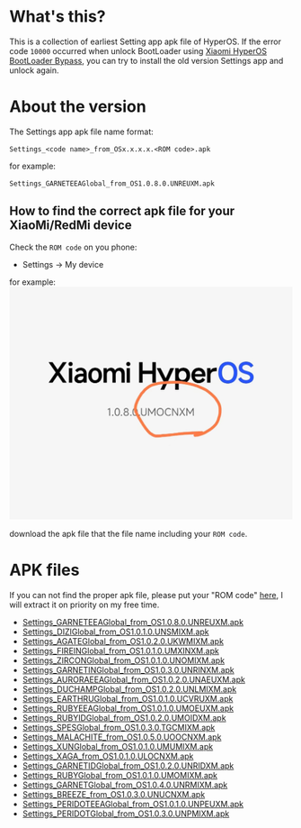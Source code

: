 # What's this?
This is a collection of earliest Setting app apk file of HyperOS.
If the error code `10000` occurred when unlock BootLoader using [Xiaomi HyperOS BootLoader Bypass](https://github.com/MlgmXyysd/Xiaomi-HyperOS-BootLoader-Bypass), you can try to install the old version Settings app and unlock again.

# About the version
The Settings app apk file name format:
```
Settings_<code name>_from_OSx.x.x.x.<ROM code>.apk
```

for example:
```
Settings_GARNETEEAGlobal_from_OS1.0.8.0.UNREUXM.apk
```

## How to find the correct apk file for your XiaoMi/RedMi device
Check the `ROM code` on you phone:
* Settings -> My device

for example:
![rom code](./rom_code.jpg)

download the apk file that the file name including your `ROM code`.

# APK files
If you can not find the proper apk file, please put your "ROM code" [here](https://github.com/code4fun1024/setting-app-for-hyperos/issues/1), I will extract it on priority on my free time.

* [Settings_GARNETEEAGlobal_from_OS1.0.8.0.UNREUXM.apk](https://drive.google.com/file/d/18VGV58Ci9eCs4TgR2ZCNdtAhE0fS5tIG/view?usp=sharing)
* [Settings_DIZIGlobal_from_OS1.0.1.0.UNSMIXM.apk](https://drive.google.com/file/d/1pDqKStGz42uGHDy-KMpNccajQLnioB-r/view?usp=sharing)
* [Settings_AGATEGlobal_from_OS1.0.2.0.UKWMIXM.apk](https://drive.google.com/file/d/1GI9jXEfUGecSeJ8X2fj7qmc8hYgDK4CI/view?usp=sharing)
* [Settings_FIREINGlobal_from_OS1.0.1.0.UMXINXM.apk](https://drive.google.com/file/d/14a42VhXgNXXAOQ_qweeCqqi2T480ucLQ/view?usp=sharing)
* [Settings_ZIRCONGlobal_from_OS1.0.1.0.UNOMIXM.apk](https://drive.google.com/file/d/1bMDkd_L0FJMGkdn3tbzO2_kVy8Edn3A3/view?usp=sharing)
* [Settings_GARNETINGlobal_from_OS1.0.3.0.UNRINXM.apk](https://drive.google.com/file/d/1yXxZyaiP8fZzAAL2laDAHXAPZoLZGqRP/view?usp=sharing)
* [Settings_AURORAEEAGlobal_from_OS1.0.2.0.UNAEUXM.apk](https://drive.google.com/file/d/1S1J9lND1f1WL1jTqGue4qKypBhCEBTGt/view?usp=sharing)
* [Settings_DUCHAMPGlobal_from_OS1.0.2.0.UNLMIXM.apk](https://drive.google.com/file/d/1LdLAFV52MroCjTQoaaogRyG9bTOJztO8/view?usp=sharing)
* [Settings_EARTHRUGlobal_from_OS1.0.1.0.UCVRUXM.apk](https://drive.google.com/file/d/1a3sWBOBdF_5ZxFz8VAT1dQyNC5b_Ls__/view?usp=sharing)
* [Settings_RUBYEEAGlobal_from_OS1.0.1.0.UMOEUXM.apk](https://drive.google.com/file/d/1kgKfIN7eaqPFcOO-y2lzMaH_gdNpFqHD/view?usp=sharing)
* [Settings_RUBYIDGlobal_from_OS1.0.2.0.UMOIDXM.apk](https://drive.google.com/file/d/1x6nweAGSJ-OYptUYefM91E3Pkcr-YbJK/view?usp=sharing)
* [Settings_SPESGlobal_from_OS1.0.3.0.TGCMIXM.apk](https://drive.google.com/file/d/18OjtjeGMt6Ijvwsw4OTqmq20PwB3SdRY/view?usp=sharing)
* [Settings_MALACHITE_from_OS1.0.5.0.UOOCNXM.apk](https://drive.google.com/file/d/1SMYWGxj4FVF2dlOIC9p1tl3KDLB94gcy/view?usp=sharing)
* [Settings_XUNGlobal_from_OS1.0.1.0.UMUMIXM.apk](https://drive.google.com/file/d/1SarPDlcXc98kwZWhKlFbbyLL-pgIGsrH/view?usp=sharing)
* [Settings_XAGA_from_OS1.0.1.0.ULOCNXM.apk](https://drive.google.com/file/d/13W8urCsfnvmuYPhSN6isQiQooLaUO6T3/view?usp=sharing)
* [Settings_GARNETIDGlobal_from_OS1.0.2.0.UNRIDXM.apk](https://drive.google.com/file/d/1AKVY_KI0oCD1eR_THN9yTBloMvkk4Niz/view?usp=sharing)
* [Settings_RUBYGlobal_from_OS1.0.1.0.UMOMIXM.apk](https://drive.google.com/file/d/1vB7WKHOMuoJN7zivvZR22IFzGUaExRNH/view?usp=sharing)
* [Settings_GARNETGlobal_from_OS1.0.4.0.UNRMIXM.apk](https://drive.google.com/file/d/1avtSAOweGKzqMxw00BwAEiMZjZPsxlMf/view?usp=sharing)
* [Settings_BREEZE_from_OS1.0.3.0.UNUCNXM.apk](https://drive.google.com/file/d/1ww0eIsJOsMePciV5BSV2Ga2tj6Eg-iDO/view?usp=sharing)
* [Settings_PERIDOTEEAGlobal_from_OS1.0.1.0.UNPEUXM.apk](https://drive.google.com/file/d/1L8f4AETYE22uIT_-O60Qsg2eoBRL6jg_/view?usp=sharing)
* [Settings_PERIDOTGlobal_from_OS1.0.3.0.UNPMIXM.apk](https://drive.google.com/file/d/1895LP7RbW1_gLcgua7Ig6fVbaDhw6YrK/view?usp=sharing)